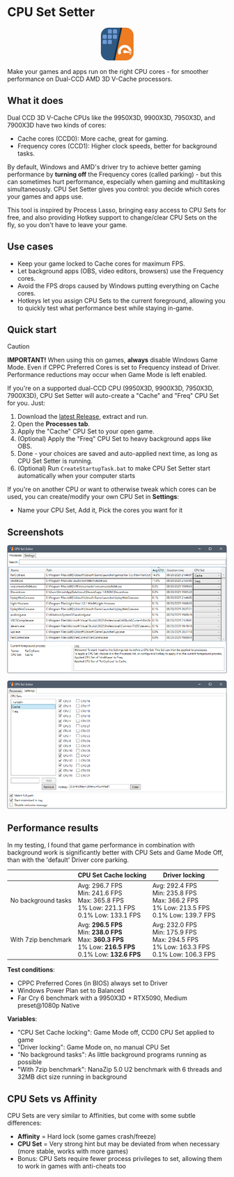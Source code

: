 # CPU Set Setter

<p align=center>
    <img height="75" src="Images/Logo.png">
</p>

Make your games and apps run on the right CPU cores - for smoother performance on Dual-CCD AMD 3D V-Cache processors.

## What it does
Dual CCD 3D V-Cache CPUs like the 9950X3D, 9900X3D, 7950X3D, and 7900X3D have two kinds of cores:
- Cache cores (CCD0): More cache, great for gaming.
- Frequency cores (CCD1): Higher clock speeds, better for background tasks.

By default, Windows and AMD's driver try to achieve better gaming performance by **turning off** the Frequency cores (called parking) - but this can sometimes hurt performance, especially when gaming and multitasking simultaneously. CPU Set Setter gives you control: you decide which cores your games and apps use.

This tool is inspired by Process Lasso, bringing easy access to CPU Sets for free, and also providing Hotkey support to change/clear CPU Sets on the fly, so you don't have to leave your game.

## Use cases
- Keep your game locked to Cache cores for maximum FPS.
- Let background apps (OBS, video editors, browsers) use the Frequency cores.
- Avoid the FPS drops caused by Windows putting everything on Cache cores.
- Hotkeys let you assign CPU Sets to the current foreground, allowing you to quickly test what performance best while staying in-game.

## Quick start
> [!CAUTION]
> **IMPORTANT!** When using this on games, **always** disable Windows Game Mode. Even if CPPC Preferred Cores is set to Frequency instead of Driver. Performance reductions may occur when Game Mode is left enabled.

If you're on a supported dual-CCD CPU (9950X3D, 9900X3D, 7950X3D, 7900X3D), CPU Set Setter will auto-create a "Cache" and "Freq" CPU Set for you. Just:
1. Download the [latest Release](https://github.com/SimonvBez/CPUSetSetter/releases/latest), extract and run.
2. Open the **Processes tab**.
3. Apply the "Cache" CPU Set to your open game.
4. (Optional) Apply the "Freq" CPU Set to heavy background apps like OBS.
5. Done - your choices are saved and auto-applied next time, as long as CPU Set Setter is running.
6. (Optional) Run `CreateStartupTask.bat` to make CPU Set Setter start automatically when your computer starts

If you're on another CPU or want to otherwise tweak which cores can be used, you can create/modify your own CPU Set in **Settings**:
- Name your CPU Set, Add it, Pick the cores you want for it

## Screenshots
![](Images/ProcessesTab.png)

![](Images/SettingsTab.png)

## Performance results
In my testing, I found that game performance in combination with background work is significantly better with CPU Sets and Game Mode Off, than with the 'default' Driver core parking.

|                     | CPU Set Cache locking                                                                          | Driver locking                                                                                                                                                   |
|---------------------|------------------------------------------------------------------------------------------------|------------------------------------------------------------------------------------------------------------------------------------------------------------------|
| No background tasks | Avg: 296.7 FPS<br>Min: 241.6 FPS<br>Max: 365.8 FPS<br>1% Low: 221.1 FPS<br>0.1% Low: 133.1 FPS | Avg: 292.4 FPS<br>Min: 235.8 FPS<br>Max: 366.2 FPS<br>1% Low: 213.5 FPS<br>0.1% Low: 139.7 FPS |
| With 7zip benchmark | Avg: **296.5 FPS**<br>Min: **238.0 FPS**<br>Max: **360.3 FPS**<br>1% Low: **216.5 FPS**<br>0.1% Low: **132.6 FPS** | Avg: 232.0 FPS<br>Min: 175.9 FPS<br>Max: 294.5 FPS<br>1% Low: 163.3 FPS<br>0.1% Low: 106.3 FPS |

**Test conditions**:
- CPPC Preferred Cores (in BIOS) always set to Driver
- Windows Power Plan set to Balanced
- Far Cry 6 benchmark with a 9950X3D + RTX5090, Medium preset@1080p Native

**Variables**:
- "CPU Set Cache locking": Game Mode off, CCD0 CPU Set applied to game
- "Driver locking": Game Mode on, no manual CPU Set
- "No background tasks": As little background programs running as possible
- "With 7zip benchmark": NanaZip 5.0 U2 benchmark with 6 threads and 32MB dict size running in background


## CPU Sets vs Affinity
CPU Sets are very similar to Affinities, but come with some subtle differences:
- **Affinity** = Hard lock (some games crash/freeze)
- **CPU Set** = Very strong hint but may be deviated from when necessary (more stable, works with more games)
- Bonus: CPU Sets require fewer process privileges to set, allowing them to work in games with anti-cheats too
